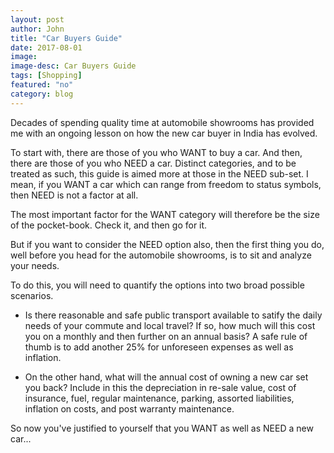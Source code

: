 ```yaml
---
layout: post
author: John
title: "Car Buyers Guide"
date: 2017-08-01
image: 
image-desc: Car Buyers Guide 
tags: [Shopping]
featured: "no"
category: blog
---
```


Decades of spending quality time at automobile showrooms has provided me with an ongoing lesson on how the new car buyer in India has evolved.

To start with, there are those of you who WANT to buy a car. And then, there are those of you who NEED a car. Distinct categories, and to be treated as such, this guide is aimed more at those in the NEED sub-set. I mean, if you WANT a car which can range from freedom to status symbols, then NEED is not a factor at all.

The most important factor for the WANT category will therefore be the size of the pocket-book. Check it, and then go for it.

But if you want to consider the NEED option also, then the first thing you do, well before you head for the automobile showrooms, is to sit and analyze your needs.

To do this, you will need to quantify the options into two broad possible scenarios.

* Is there reasonable and safe public transport available to satify the daily needs of your commute and local travel? If so, how much will this cost you on a monthly and then further on an annual basis? A safe rule of thumb is to add another 25% for unforeseen expenses as well as inflation.

* On the other hand, what will the annual cost of owning a new car set you back? Include in this the depreciation in re-sale value, cost of insurance, fuel, regular maintenance, parking, assorted liabilities, inflation on costs, and post warranty maintenance.

So now you've justified to yourself that you WANT as well as NEED a new car...